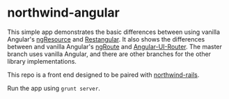 northwind-angular
=================

This simple app demonstrates the basic differences between using vanilla Angular's [ngResource](https://docs.angularjs.org/api/ngResource) and [Restangular](https://github.com/mgonto/restangular). It also shows the differences between and vanilla Angular's [ngRoute](https://docs.angularjs.org/api/ngRoute) and [Angular-UI-Router](https://github.com/angular-ui/ui-router). The master branch uses vanilla Angular, and there are other branches for the other library implementations.

This repo is a front end designed to be paired with [northwind-rails](https://github.com/aarongray/northwind-rails).

Run the app using `grunt server`.